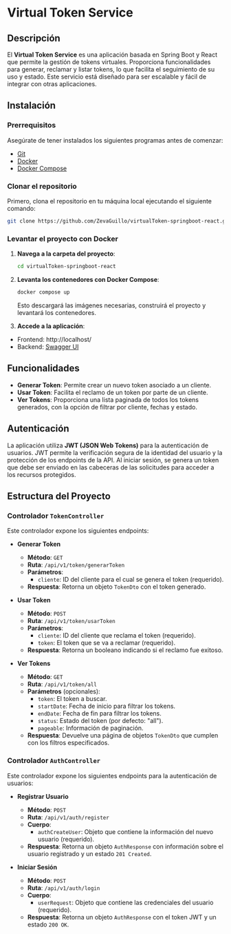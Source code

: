 # Virtual Token Service

## Descripción
El **Virtual Token Service** es una aplicación basada en Spring Boot y React que permite la gestión de tokens virtuales. Proporciona funcionalidades para generar, reclamar y listar tokens, lo que facilita el seguimiento de su uso y estado. Este servicio está diseñado para ser escalable y fácil de integrar con otras aplicaciones.

## Instalación

### Prerrequisitos

Asegúrate de tener instalados los siguientes programas antes de comenzar:

- [Git](https://git-scm.com/)
- [Docker](https://www.docker.com/get-started)
- [Docker Compose](https://docs.docker.com/compose/)

### Clonar el repositorio

Primero, clona el repositorio en tu máquina local ejecutando el siguiente comando:

```bash
git clone https://github.com/ZevaGuillo/virtualToken-springboot-react.git
```
### Levantar el proyecto con Docker

1. **Navega a la carpeta del proyecto**:

   ```bash
   cd virtualToken-springboot-react
   ```

2. **Levanta los contenedores con Docker Compose**:
   ```bash
   docker compose up
   ```
   Esto descargará las imágenes necesarias, construirá el proyecto y levantará los contenedores.
   
3. **Accede a la aplicación**:
  - Frontend: http://localhost/
  - Backend: [Swagger UI](http://localhost:8080/api/v1/swagger-ui/index.html)


   
## Funcionalidades
- **Generar Token**: Permite crear un nuevo token asociado a un cliente.
- **Usar Token**: Facilita el reclamo de un token por parte de un cliente.
- **Ver Tokens**: Proporciona una lista paginada de todos los tokens generados, con la opción de filtrar por cliente, fechas y estado.

## Autenticación
La aplicación utiliza **JWT (JSON Web Tokens)** para la autenticación de usuarios. JWT permite la verificación segura de la identidad del usuario y la protección de los endpoints de la API. Al iniciar sesión, se genera un token que debe ser enviado en las cabeceras de las solicitudes para acceder a los recursos protegidos.

## Estructura del Proyecto
### Controlador `TokenController`
Este controlador expone los siguientes endpoints:

- **Generar Token**
  - **Método**: `GET`
  - **Ruta**: `/api/v1/token/generarToken`
  - **Parámetros**:
    - `cliente`: ID del cliente para el cual se genera el token (requerido).
  - **Respuesta**: Retorna un objeto `TokenDto` con el token generado.

- **Usar Token**
  - **Método**: `POST`
  - **Ruta**: `/api/v1/token/usarToken`
  - **Parámetros**:
    - `cliente`: ID del cliente que reclama el token (requerido).
    - `token`: El token que se va a reclamar (requerido).
  - **Respuesta**: Retorna un booleano indicando si el reclamo fue exitoso.

- **Ver Tokens**
  - **Método**: `GET`
  - **Ruta**: `/api/v1/token/all`
  - **Parámetros** (opcionales):
    - `token`: El token a buscar.
    - `startDate`: Fecha de inicio para filtrar los tokens.
    - `endDate`: Fecha de fin para filtrar los tokens.
    - `status`: Estado del token (por defecto: "all").
    - `pageable`: Información de paginación.
  - **Respuesta**: Devuelve una página de objetos `TokenDto` que cumplen con los filtros especificados.

### Controlador `AuthController`
Este controlador expone los siguientes endpoints para la autenticación de usuarios:

- **Registrar Usuario**
  - **Método**: `POST`
  - **Ruta**: `/api/v1/auth/register`
  - **Cuerpo**:
    - `authCreateUser`: Objeto que contiene la información del nuevo usuario (requerido).
  - **Respuesta**: Retorna un objeto `AuthResponse` con información sobre el usuario registrado y un estado `201 Created`.

- **Iniciar Sesión**
  - **Método**: `POST`
  - **Ruta**: `/api/v1/auth/login`
  - **Cuerpo**:
    - `userRequest`: Objeto que contiene las credenciales del usuario (requerido).
  - **Respuesta**: Retorna un objeto `AuthResponse` con el token JWT y un estado `200 OK`.


